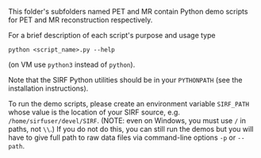 This folder's subfolders named PET and MR contain Python demo scripts for PET and MR reconstruction respectively.

For a brief description of each script's purpose and usage type
```
python <script_name>.py --help
```
(on VM use `python3` instead of `python`).

Note that the SIRF Python utilities should be in your `PYTHONPATH` (see the installation instructions).

To run the demo scripts, please create an environment variable `SIRF_PATH` whose value is the location of your SIRF source, e.g. `/home/sirfuser/devel/SIRF`. (NOTE: even on Windows, you must use `/` in paths, not `\\`.) If you do not do this, you can still run the demos but you will have to give full path to raw data files via command-line options `-p` or `--path`.

